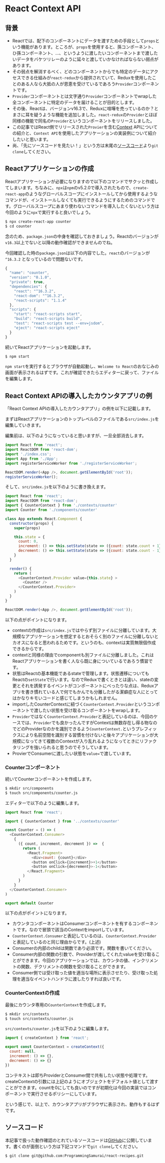 # React Context API

## 背景

* Reactでは、配下のコンポーネントにデータを渡すための手段として`props`という機能があります。ところが、`props`を使用すると、孫コンポーネント、ひ孫コンポーネント、...、というように渡したいコンポーネントまで渡したいデータをバケツリレーのように延々と渡していかなければならない弱点があります。
* その弱点を解消するべく、どのコンポーネントからでも特定のデータにアクセスできる仕組みが`react-redux`から提供されていて、Reduxを使用したことのある人なら大抵の人が恩恵を受けているであろう`Provider`コンポーネントです。
* `Provider`コンポーネントとは文字通り`Provider`コンポーネントでwrapした全コンポーネントに特定のデータを届けることが目的とします。
* その後、Reactは、バージョンv16.3で、Reduxに喧嘩を売っているのか？とまさに耳を疑うような機能を追加しました。`react-redux`の`Provider`とほぼ同様の機能で同名の`Provider`というコンポーネントをリリースしました。
* この記事ではReact側でリリースされた`Provier`を含む[Context](https://reactjs.org/docs/context.html) APIについての紹介と、`Context API`を使用したアプリケーションの実装例について紹介したいと思います。
* 尚、「先にソースコードを見たい！」という方は末尾の[ソースコード](#ソースコード)より`git clone`してください。

## Reactアプリケーションの作成

Reactアプリケーションが必要になりますので以下のコマンドでサクッと作成してしまいます。ちなみに、`npx`は`npm`のv5.2.0で導入されたもので、`create-react-app`のようなグローバルスコープにインストールしてから使用するようなコマンドが、インストールしなくても実行できるようにするためのコマンドです。グローバルスコープにあまり使わないコマンドを導入したくないという方は今回のように`npx`で実行すると良いでしょう。

```bash
$ npx create-react-app counter
$ cd counter
```

念のため、`package.json`の中身を確認しておきましょう。Reactのバージョンが`v16.3`以上でないと以降の動作確認ができませんのでね。

今回確認した時の`package.json`は以下の内容でした。`react`のバージョンが`^16.3.2` となっているので問題ないです。

```javascript
{
  "name": "counter",
  "version": "0.1.0",
  "private": true,
  "dependencies": {
    "react": "^16.3.2",
    "react-dom": "^16.3.2",
    "react-scripts": "1.1.4"
  },
  "scripts": {
    "start": "react-scripts start",
    "build": "react-scripts build",
    "test": "react-scripts test --env=jsdom",
    "eject": "react-scripts eject"
  }
}
```

続いてReactアプリケーションを起動します。

```bash
$ npm start
```

`npm start`を実行するとブラウザが自動起動し、`Welcome to React`のおなじみの画面が表示されるはずです。これが確認できたらエディターに戻って、ファイルを編集します。

## React Context APIの導入したカウンタアプリの例

「React Context APIの導入したカウンタアプリ」の例を以下に記載します。

まずはReactアプリケーションのトップレベルのファイルである`src/index.js`を編集していきます。

編集前は、以下のようになっていると思いますが、一旦全部消去します。

```javascript
import React from 'react';
import ReactDOM from 'react-dom';
import './index.css';
import App from './App';
import registerServiceWorker from './registerServiceWorker';

ReactDOM.render(<App />, document.getElementById('root'));
registerServiceWorker();
```

そして、`src/index.js`を以下のように書き換えます。

```javascript
import React from 'react';
import ReactDOM from 'react-dom';
import { CounterContext } from './contexts/counter'
import Counter from './components/counter'

class App extends React.Component {
  constructor(props) {
    super(props)

    this.state = {
      count: 0,
      increment: () => this.setState(state => ({count: state.count + 1})),
      decrement: () => this.setState(state => ({count: state.count - 1}))
    }
  }

  render() {
    return (
      <CounterContext.Provider value={this.state} >
        <Counter />
      </CounterContext.Provider>
    )
  }
}

ReactDOM.render(<App />, document.getElementById('root'));
```

以下の点がポイントになります。

* contextの作成は`src/index.js`ではやらず別ファイルに分離しています。大規模なアプリケーションを想定するとおそらく別のファイルに分離しないとカオスになると思われるためです。というのも、contextは実質無限個作成できるからです。
* contextと同様の理由でcomponentも別ファイルに分離しました。これはReactアプリケーションを書く人なら既に身についているであろう慣習です。
* 状態はReactの基本機能であるstateで管理します。状態遷移についてもReactの`setState`で行います。なのでReduxで書くときとは違い、stateの変更とそれを誘発するイベントがコンポーネントにべったりな点は、Reduxアプリを書き慣れている人で何でもかんでも分離したがる潔癖症な人にとってはかなりキモいコードと感じてしまうかもしれません。
* importしたCounterContextに紐づく`CounterContext.Provider`というコンポーネントで渡したい状態を受け取るコンポーネントをwrapします。
* `Provider`ではなく`CounterContext.Provider`と表記しているのは、今回のケースでは、`Provider`でも良かったんですがContextは無数存在し得る物なのでどのProviderなのかを識別できるよう`CounterContext.`というプレフィックスにより名前空間を識別する習慣を付けないと後々アプリケーションが大規模になってきて複数のContextが入り乱れるようになってときにリファクタリングを強いられると思うのでそうしています。
* ProvierでConsumerに渡したい状態を`value=`で渡しています。

### Counterコンポーネント

続いてCounterコンポーネントを作成します。　

```bash
$ mkdir src/components
$ touch src/components/counter.js
```

エディターで以下のように編集します。

```javascript
import React from 'react';

import { CounterContext } from '../contexts/counter'

const Counter = () => (
  <CounterContext.Consumer>
    {
      ({ count, increment, decrement }) =>  {
        return (
          <React.Fragment>
            <div>count: {count}</div>
            <button onClick={increment}>+1</button>
            <button onClick={decrement}>-1</button>
          </React.Fragment>
        )
      }
    }
  </CounterContext.Consumer>
)

export default Counter
```

以下の点がポイントになります。

* カウンタコンポーネントはConsumerコンポーネントを有するコンポーネントです。なので冒頭で該当のContextをimportしています。
* `CounterContext.Consumer`と表記しているのは、`CounterContext.Provider`と表記しているのと同じ理由からです。(上述)
* Consumerの内部のchildは関数であり必須です。関数を書いてください。
* Consumer内部の関数の引数で、Providerが渡してくれたvalueを受け取ることができます。今回のアプリケーションでは、カウンタの値、インクリメントの関数、デクリメントの関数を受け取ることができます。
* Consumer側では受け取った値を適当な場所に表示させたり、受け取った処理を適当なイベントハンドラに渡したりすれば良いです。

### CounterContextの作成

最後にカウンタ専用の`CounterContext`を作成します。

```bash
$ mkdir src/contexts
$ touch src/contexts/counter.js
```

`src/contexts/counter.js`を以下のように編集します。

```javascript
import { createContext } from 'react';

export const CounterContext = createContext({
  count: null,
  increment: () => {},
  decrement: () => {}
})
```

コンテキストは即ちProviderとConsumer間で共有したい状態や処理です。createContextの引数には上記のようにオブジェクトをデフォルト値として渡すことができます。countを0にしても良いのですが初期化は今回の実装ではコンポーネントで実行させるポリシーにしています。

という感じで、以上で、カウンタアプリがブラウザに表示され、動作もするはずです。

## ソースコード

本記事で扱った動作確認のとれているソースコードは[GitHub](https://github.com/ProgrammingSamurai/react-recipes)に公開しています。書くのが面倒という方は下記コマンドで`git clone`してください。

```bash
$ git clone git@github.com:ProgrammingSamurai/react-recipes.git
```
